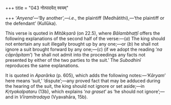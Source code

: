 +++
title = "043 नोत्पादयेत् स्वयम्"

+++
‘*Anyena*’—‘By another’,—*i.e*., the plaintiff (Medhātithi),—‘the
plaintiff or the defendant’ (Kullūka).

This verse is quoted in *Mitākṣarā* (on 22.5), where *Bālambhaṭṭī*
offers the following explanations of the second half of the verse:—(*a*)
The king should not entertain any suit illegally brought up by any
one;—or (*b*) he shall not ignore a suit brought forward by any
one;—(*c*) (if we adopt the reading ‘*na cāprāpitam*’) ‘he shall not
admit into the proceedings any facts not presented by either of the two
parties to the suit.’ The *Subodhinī* reproduces the same explanations.

It is quoted in *Aparārka* (p. 605), which adds the following
notes:—‘*Kāryam*’ here means ‘suit,’ ‘dispute’;—any proved fact that may
be adduced during the hearing of the suit, the king should not ignore or
set aside;—in *Kṛtyakalpataru* (13b), which explains ‘*na graset*’ as
‘he should not ignore’;—and in *Vīramitrodaya* (Vyavahāra, 15b).


